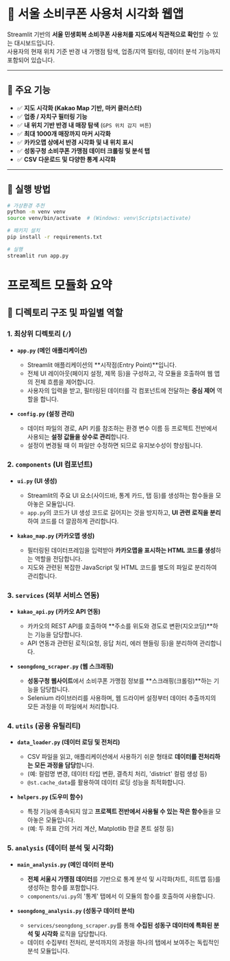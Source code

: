 # 💸 서울 소비쿠폰 사용처 시각화 웹앱

Streamlit 기반의 **서울 민생회복 소비쿠폰 사용처를 지도에서 직관적으로 확인**할 수 있는 대시보드입니다.  
사용자의 현재 위치 기준 반경 내 가맹점 탐색, 업종/지역 필터링, 데이터 분석 기능까지 포함되어 있습니다.

---

## 📌 주요 기능

- ✅ **지도 시각화 (Kakao Map 기반, 마커 클러스터)**
- ✅ **업종 / 자치구 필터링 기능**
- ✅ **내 위치 기반 반경 내 매장 탐색** (`GPS 위치 감지 버튼`)
- ✅ **최대 1000개 매장까지 마커 시각화**
- ✅ **카카오맵 상에서 반경 시각화 및 내 위치 표시**
- ✅ **성동구청 소비쿠폰 가맹점 데이터 크롤링 및 분석 탭**
- ✅ **CSV 다운로드 및 다양한 통계 시각화**

---

## 🚀 실행 방법

```bash
# 가상환경 추천
python -m venv venv
source venv/bin/activate  # (Windows: venv\Scripts\activate)

# 패키지 설치
pip install -r requirements.txt

# 실행
streamlit run app.py
```

# 프로젝트 모듈화 요약

## 📂 디렉토리 구조 및 파일별 역할

### 1. 최상위 디렉토리 (`/`)

- **`app.py` (메인 애플리케이션)**
  - Streamlit 애플리케이션의 **시작점(Entry Point)**입니다.
  - 전체 UI 레이아웃(페이지 설정, 제목 등)을 구성하고, 각 모듈을 호출하여 웹 앱의 전체 흐름을 제어합니다.
  - 사용자의 입력을 받고, 필터링된 데이터를 각 컴포넌트에 전달하는 **중심 제어** 역할을 합니다.

- **`config.py` (설정 관리)**
  - 데이터 파일의 경로, API 키를 참조하는 환경 변수 이름 등 프로젝트 전반에서 사용되는 **설정 값들을 상수로 관리**합니다.
  - 설정이 변경될 때 이 파일만 수정하면 되므로 유지보수성이 향상됩니다.

### 2. `components` (UI 컴포넌트)

- **`ui.py` (UI 생성)**
  - Streamlit의 주요 UI 요소(사이드바, 통계 카드, 탭 등)를 생성하는 함수들을 모아놓은 모듈입니다.
  - `app.py`의 코드가 UI 생성 코드로 길어지는 것을 방지하고, **UI 관련 로직을 분리**하여 코드를 더 깔끔하게 관리합니다.

- **`kakao_map.py` (카카오맵 생성)**
  - 필터링된 데이터프레임을 입력받아 **카카오맵을 표시하는 HTML 코드를 생성**하는 역할을 전담합니다.
  - 지도와 관련된 복잡한 JavaScript 및 HTML 코드를 별도의 파일로 분리하여 관리합니다.

### 3. `services` (외부 서비스 연동)

- **`kakao_api.py` (카카오 API 연동)**
  - 카카오의 REST API를 호출하여 **주소를 위도와 경도로 변환(지오코딩)**하는 기능을 담당합니다.
  - API 연동과 관련된 로직(요청, 응답 처리, 에러 핸들링 등)을 분리하여 관리합니다.

- **`seongdong_scraper.py` (웹 스크래핑)**
  - **성동구청 웹사이트**에서 소비쿠폰 가맹점 정보를 **스크래핑(크롤링)**하는 기능을 담당합니다.
  - Selenium 라이브러리를 사용하며, 웹 드라이버 설정부터 데이터 추출까지의 모든 과정을 이 파일에서 처리합니다.

### 4. `utils` (공용 유틸리티)

- **`data_loader.py` (데이터 로딩 및 전처리)**
  - CSV 파일을 읽고, 애플리케이션에서 사용하기 쉬운 형태로 **데이터를 전처리하는 모든 과정을 담당**합니다.
  - (예: 컬럼명 변경, 데이터 타입 변환, 결측치 처리, 'district' 컬럼 생성 등)
  - `@st.cache_data`를 활용하여 데이터 로딩 성능을 최적화합니다.

- **`helpers.py` (도우미 함수)**
  - 특정 기능에 종속되지 않고 **프로젝트 전반에서 사용될 수 있는 작은 함수**들을 모아놓은 모듈입니다.
  - (예: 두 좌표 간의 거리 계산, Matplotlib 한글 폰트 설정 등)

### 5. `analysis` (데이터 분석 및 시각화)

- **`main_analysis.py` (메인 데이터 분석)**
  - **전체 서울시 가맹점 데이터**를 기반으로 통계 분석 및 시각화(차트, 히트맵 등)를 생성하는 함수를 포함합니다.
  - `components/ui.py`의 '통계' 탭에서 이 모듈의 함수를 호출하여 사용합니다.

- **`seongdong_analysis.py` (성동구 데이터 분석)**
  - `services/seongdong_scraper.py`를 통해 **수집된 성동구 데이터에 특화된 분석 및 시각화** 로직을 담당합니다.
  - 데이터 수집부터 전처리, 분석까지의 과정을 하나의 탭에서 보여주는 독립적인 분석 모듈입니다.

